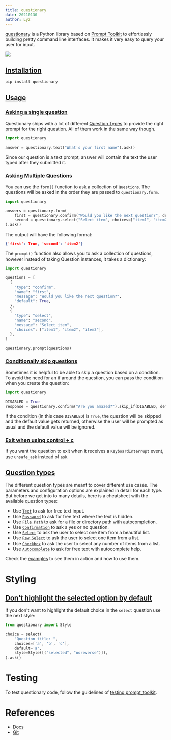 ```yaml
---
title: questionary
date: 20210130
author: Lyz
---
```


[questionary](https://questionary.readthedocs.io) is a Python library based on
[Prompt Toolkit](prompt_toolkit.md) to effortlessly building pretty command
line interfaces. It makes it very easy to query your user for input.

![ ](questionary.gif)

## [Installation](https://questionary.readthedocs.io/en/stable/pages/installation.html)

```bash
pip install questionary
```

## [Usage](https://questionary.readthedocs.io/en/stable/pages/quickstart.html)

### [Asking a single question](https://questionary.readthedocs.io/en/stable/pages/quickstart.html#asking-a-single-question)

Questionary ships with a lot of different [Question Types](#question-types) to
provide the right prompt for the right question. All of them work in the same
way though.

```python
import questionary

answer = questionary.text("What's your first name").ask()
```

Since our question is a text prompt, answer will contain the text the user typed
after they submitted it.

### [Asking Multiple Questions](https://questionary.readthedocs.io/en/stable/pages/quickstart.html#asking-multiple-questions)

You can use the `form()` function to ask a collection of `Questions`. The
questions will be asked in the order they are passed to `questionary.form`.

```python
import questionary

answers = questionary.form(
    first = questionary.confirm("Would you like the next question?", default=True),
    second = questionary.select("Select item", choices=["item1", "item2", "item3"])
).ask()
```

The output will have the following format:

```json
{'first': True, 'second': 'item2'}
```

The `prompt()` function also allows you to ask a collection of questions,
however instead of taking Question instances, it takes a dictionary:

```python
import questionary

questions = [
  {
    "type": "confirm",
    "name": "first",
    "message": "Would you like the next question?",
    "default": True,
  },
  {
    "type": "select",
    "name": "second",
    "message": "Select item",
    "choices": ["item1", "item2", "item3"],
  },
]

questionary.prompt(questions)
```

### [Conditionally skip questions](https://questionary.readthedocs.io/en/stable/pages/advanced.html#conditionally-skip-questions)

Sometimes it is helpful to be able to skip a question based on a condition. To
avoid the need for an if around the question, you can pass the condition when
you create the question:

```python
import questionary

DISABLED = True
response = questionary.confirm("Are you amazed?").skip_if(DISABLED, default=True).ask()
```

If the condition (in this case `DISABLED`) is `True`, the question will be
skipped and the default value gets returned, otherwise the user will be prompted
as usual and the default value will be ignored.

### [Exit when using control + c](https://github.com/tmbo/questionary/issues/122)

If you want the question to exit when it receives a `KeyboardInterrupt` event,
use `unsafe_ask` instead of `ask`.

## [Question types](https://questionary.readthedocs.io/en/stable/pages/types.html)


The different question types are meant to cover different use cases. The
parameters and configuration options are explained in detail for each type. But
before we get into to many details, here is a cheatsheet with the available
question types:

* Use [`Text`](https://questionary.readthedocs.io/en/stable/pages/types.html#type-text) to ask for free text input.
* Use
    [`Password`](https://questionary.readthedocs.io/en/stable/pages/types.html#type-password)
    to ask for free text where the text is hidden.
* Use [`File
    Path`](https://questionary.readthedocs.io/en/stable/pages/types.html#type-path)
    to ask for a file or directory path with autocompletion.
* Use
    [`Confirmation`](https://questionary.readthedocs.io/en/stable/pages/types.html#type-confirm)
    to ask a yes or no question.
* Use
    [`Select`](https://questionary.readthedocs.io/en/stable/pages/types.html#type-select)
    to ask the user to select one item from a beautiful list.
* Use
    [`Raw
    Select`](https://questionary.readthedocs.io/en/stable/pages/types.html#type-raw-select)
    to ask the user to select one item from a list.
* Use
    [`Checkbox`](https://questionary.readthedocs.io/en/stable/pages/types.html#type-checkbox)
    to ask the user to select any number of items from a list.
* Use
    [`Autocomplete`](https://questionary.readthedocs.io/en/stable/pages/types.html#type-autocomplete)
    to ask for free text with autocomplete help.

Check the [examples](https://github.com/tmbo/questionary/tree/master/examples) to see them
in action and how to use them.

# Styling

## [Don't highlight the selected option by default](https://github.com/tmbo/questionary/issues/195)

If you don't want to highlight the default choice in the `select` question use
the next style:

```python
from questionary import Style

choice = select(
    "Question title: ",
    choices=['a', 'b', 'c'],
    default='a',
    style=Style([("selected", "noreverse")]),
).ask()
```

# Testing

To test questionary code, follow the guidelines of [testing
prompt_toolkit](prompt_toolkit_repl.md#testing).

# References

* [Docs](https://questionary.readthedocs.io)
* [Git](https://github.com/tmbo/questionary)
